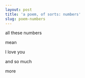 ```yaml
---
layout: post
title: 'a poem, of sorts: numbers'
slug: poem-numbers
---
```


all these numbers

mean

I love you

and so much

more